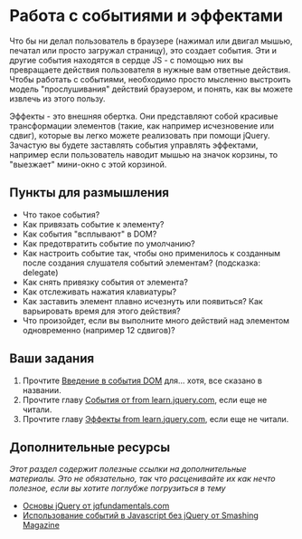 # Работа с событиями и эффектами

Что бы ни делал пользователь в браузере (нажимал или двигал мышью, печатал или просто загружал страницу), это создает события. Эти и другие события находятся в сердце JS - с помощью них вы превращаете действия пользователя в нужные вам ответные действия. Чтобы работать с событиями, необходимо просто мысленно выстроить модель "прослушивания" действий браузером, и понять, как вы можете извлечь из этого пользу.

Эффекты - это внешняя обертка. Они представляют собой красивые трансформации элементов (такие, как например исчезновение или сдвиг), которые вы легко можете реализовать при помощи jQuery. Зачастую вы будете заставлять события управлять эффектами, например если пользователь наводит мышью на значок корзины, то "выезжает" мини-окно с этой корзиной.

## Пункты для размышления

* Что такое события?
* Как привязать событие к элементу?
* Как события "всплывают" в DOM?
* Как предотвратить событие по умолчанию?
* Как настроить событие так, чтобы оно применилось к созданным после создания слушателя событий элементам? (подсказка: delegate)
* Как снять привязку события от элемента?
* Как отслеживать нажатия клавиатуры?
* Как заставить элемент плавно исчезнуть или появиться? Как варьировать время для этого действия?
* Что произойдет, если вы выполните много действий над элементом одновременно (например 12 сдвигов)?

## Ваши задания

1. Прочтите [Введение в события DOM](http://coding.smashingmagazine.com/2013/11/12/an-introduction-to-dom-events/) для... хотя, все сказано в названии.
2. Прочтите главу [События от from learn.jquery.com](http://learn.jquery.com/events/), если еще не читали.
3. Прочтите главу [Эффекты from learn.jquery.com](http://learn.jquery.com/effects/), если еще не читали.

## Дополнительные ресурсы

*Этот раздел содержит полезные ссылки на дополнительные материалы. Это не обязательно, так что расценивайте их как нечто полезное, если вы хотите поглубже погрузиться в тему*

* [Основы jQuery от jqfundamentals.com](http://jqfundamentals.com)
* [Использование событий в Javascript без jQuery от Smashing Magazine](http://coding.smashingmagazine.com/2012/08/17/javascript-events-responding-user/)
